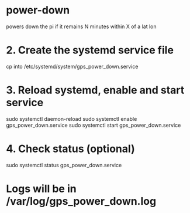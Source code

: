 # power-down
powers down the pi if it remains N minutes within X of a lat lon

# 2. Create the systemd service file
cp into /etc/systemd/system/gps_power_down.service


# 3. Reload systemd, enable and start service
sudo systemctl daemon-reload
sudo systemctl enable gps_power_down.service
sudo systemctl start gps_power_down.service

# 4. Check status (optional)
sudo systemctl status gps_power_down.service

# Logs will be in /var/log/gps_power_down.log
